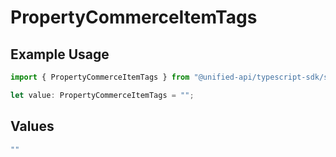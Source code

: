 # PropertyCommerceItemTags

## Example Usage

```typescript
import { PropertyCommerceItemTags } from "@unified-api/typescript-sdk/sdk/models/shared";

let value: PropertyCommerceItemTags = "";
```

## Values

```typescript
""
```